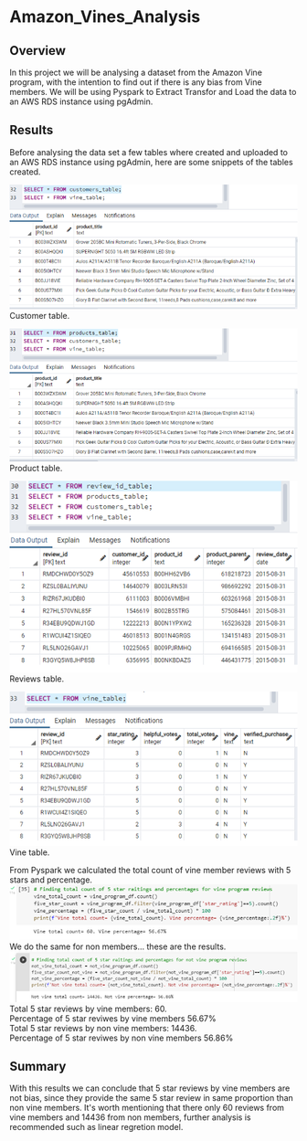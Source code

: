 # Amazon_Vines_Analysis
## Overview
In this project we will be analysing a dataset from the Amazon Vine program, with the intention to find out if there is any bias from Vine members. We will be using Pyspark to Extract Transfor and Load the data to an AWS RDS instance using pgAdmin.
## Results
Before analysing the data set a few tables where created and uploaded to an AWS RDS instance using pgAdmin, here are some snippets of the tables created.  

![customer table](images/customer.PNG)  
Customer table.  

![product table](images/product.PNG)  
Product table.  

![reviews table](images/review.PNG)  
Reviews table.  

![vine table](images/vine.PNG)  
Vine table.  

From Pyspark we calculated the total count of vine member reviews with 5 stars and percentage.  
![vine review count and percentage](images/vine_total.PNG)  
We do the same for non members... these are the results.  
![non members review count and percentage](images/not_vine_total.PNG)  
Total 5 star reviews by vine members: 60.  
Percentage of 5 star reviwes by vine members 56.67%  
Total 5 star reviews by non vine members: 14436.  
Percentage of 5 star reviwes by non vine members 56.86%  
## Summary
With this results we can conclude that 5 star reviews by vine members are not bias, since they provide the same 5 star review in same proportion than non vine members. It's worth mentioning that there only 60 reviews from vine members and 14436 from non members, further analysis is recommended such as linear regretion model.